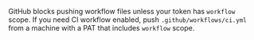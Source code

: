 GitHub blocks pushing workflow files unless your token has `workflow` scope.
If you need CI workflow enabled, push `.github/workflows/ci.yml` from a machine with a PAT that includes `workflow` scope.
